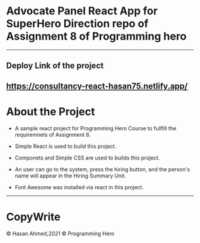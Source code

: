 # Advocate Panel React App for SuperHero Direction repo of Assignment 8 of Programming hero

---

## Deploy Link of the project

## https://consultancy-react-hasan75.netlify.app/

# About the Project

- A sample react project for Programming Hero Course to fullfill the requiremnets of Assignment 8.

- Simple React is used to build this project.
- Componets and Simple CSS are used to builds this project.
- An user can go to the system, press the hiring button, and the person's name will appear in the Hiring Summary Unit.
- Font Awesome was installed via react in this project.

---

# CopyWrite

© Hasan Ahmed,2021
© Programming Hero
